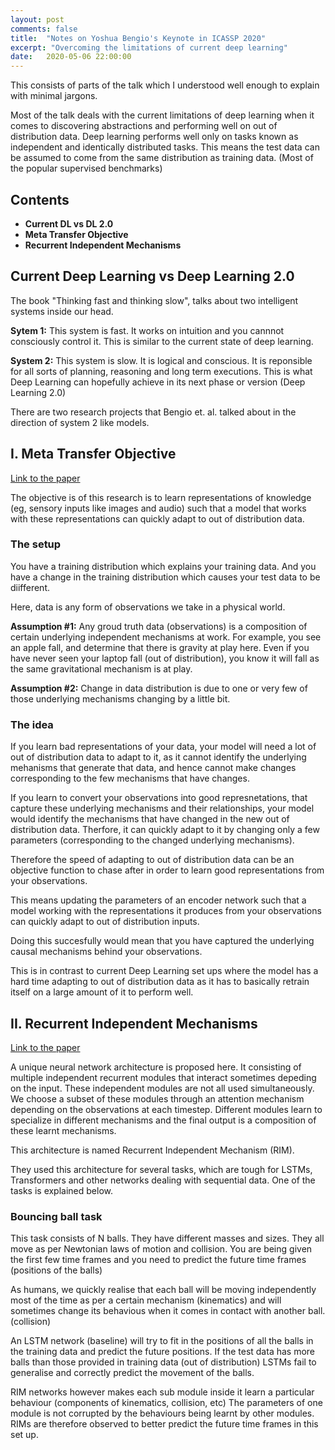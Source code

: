 ```yaml
---
layout: post
comments: false
title:  "Notes on Yoshua Bengio's Keynote in ICASSP 2020"
excerpt: "Overcoming the limitations of current deep learning"
date:   2020-05-06 22:00:00
---
```

This consists of parts of the talk which I understood well enough to explain with minimal jargons.

Most of the talk deals with the current limitations of deep learning when it comes to discovering abstractions and performing well on out of distribution data. Deep learning performs well only on tasks known as independent and identically distributed tasks. This means the test data can be assumed to come from the same distribution as training data. (Most of the popular supervised benchmarks)

## Contents
- **Current DL vs DL 2.0**
- **Meta Transfer Objective**
- **Recurrent Independent Mechanisms**

## Current Deep Learning vs Deep Learning 2.0
The book "Thinking fast and thinking slow", talks about two intelligent systems inside our head.

**Sytem 1:** This system is fast. It works on intuition and you cannnot consciously control it. This is similar to the current state of deep learning.

**System 2:** This system is slow. It is logical and conscious. It is reponsible for all sorts of planning, reasoning and long term executions. This is what Deep Learning can hopefully achieve in its next phase or version (Deep Learning 2.0)

There are two research projects that Bengio et. al. talked about in the direction of system 2 like models.

## I. Meta Transfer Objective 
[Link to the paper](https://arxiv.org/pdf/1901.10912.pdf)

The objective is of this research is to learn representations of knowledge (eg, sensory inputs like images and audio) such that a model that works with these representations can quickly adapt to out of distribution data.

### The setup
You have a training distribution which explains your training data. And you have a change in the training distribution which causes your test data to be diifferent.

Here, data is any form of observations we take in a physical world.

**Assumption #1:** Any groud truth data (observations) is a composition of certain underlying independent mechanisms at work. For example, you see an apple fall, and determine that there is gravity at play here. Even if you have never seen your laptop fall (out of distribution), you know it will fall as the same gravitational mechanism is at play.

**Assumption #2:** Change in data distribution is due to one or very few of those underlying mechanisms changing by a little bit.

### The idea
If you learn bad representations of your data, your model will need a lot of out of distribution data to adapt to it, as it cannot identify the underlying mehanisms that generate that data, and hence cannot make changes corresponding to the few mechanisms that have changes.

If you learn to convert your observations into good represnetations, that capture these underlying mechanisms and their relationships, your model would identify the mechanisms that have changed in the new out of distribution data. Therfore, it can quickly adapt to it by changing only a few parameters (corresponding to the changed underlying mechanisms).

Therefore the speed of adapting to out of distribution data can be an objective function to chase after in order to learn good representations from your observations. 

This means updating the parameters of an encoder network such that a model working with the representations it produces from your observations can quickly adapt to out of distribution inputs.

Doing this succesfully would mean that you have captured the underlying causal mechanisms behind your observations.

This is in contrast to current Deep Learning set ups where the model has a hard time adapting to out of distribution data as it has to basically retrain itself on a large amount of it to perform well.

## II. Recurrent Independent Mechanisms
[Link to the paper](https://arxiv.org/pdf/1909.10893.pdf)

A unique neural network architecture is proposed here. It consisting of multiple independent recurrent modules that interact sometimes depeding on the input. These independent modules are not all used simultaneously. We choose a subset of these modules through an attention mechanism depending on the observations at each timestep. Different modules learn to specialize in different mechanisms and the final output is a composition of these learnt mechanisms.

This architecture is named Recurrent Independent Mechanism (RIM).

They used this architecture for several tasks, which are tough for LSTMs, Transformers and other networks dealing with sequential data. One of the tasks is explained below.

### Bouncing ball task
This task consists of N balls. They have different masses and sizes. They all move as per Newtonian laws of motion and collision. You are being given the first few time frames and you need to predict the future time frames (positions of the balls) 

As humans, we quickly realise that each ball will be moving independently most of the time as per a certain mechanism (kinematics) and will sometimes change its behavious when it comes in contact with another ball. (collision)

An LSTM network (baseline) will try to fit in the positions of all the balls in the training data and predict the future positions. If the test data has more balls than those provided in training data (out of distribution) LSTMs fail to generalise and correctly predict the movement of the balls.

RIM networks however makes each sub module inside it learn a particular behaviour (components of kinematics, collision, etc) The parameters of one module is not corrupted by the behaviours being learnt by other modules. RIMs are therefore observed to better predict the future time frames in this set up.
